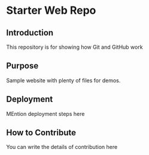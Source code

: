 # Starter Web Repo

## Introduction
This repository is for showing how Git and GitHub work

## Purpose

Sample website with plenty of files for demos.

## Deployment
MEntion deployment steps here

## How to Contribute
You can write the details of contribution here
